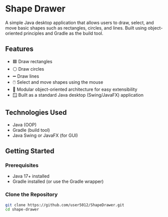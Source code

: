 # Shape Drawer

A simple Java desktop application that allows users to draw, select, and move basic shapes such as rectangles, circles, and lines. Built using object-oriented principles and Gradle as the build tool.

## Features

- 🟦 Draw rectangles
- ⚪ Draw circles
- ➖ Draw lines
- 🖱️ Select and move shapes using the mouse
- 🧱 Modular object-oriented architecture for easy extensibility
- 🪟 Built as a standard Java desktop (Swing/JavaFX) application

## Technologies Used

- Java (OOP)
- Gradle (build tool)
- Java Swing or JavaFX (for GUI)

## Getting Started

### Prerequisites

- Java 17+ installed
- Gradle installed (or use the Gradle wrapper)

### Clone the Repository

```bash
git clone https://github.com/user5012/ShapeDrawer.git
cd shape-drawer
```
